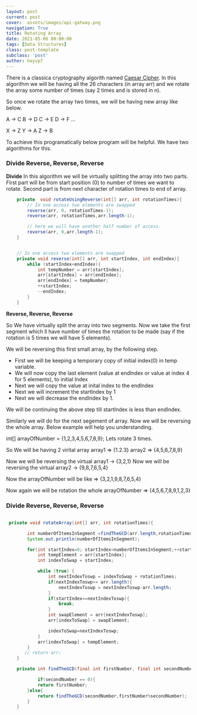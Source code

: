 ```yaml
---
layout: post
current: post
cover:  assets/images/api-gatway.png
navigation: True
title: Rotating Array
date: 2021-05-06 00:00:00
tags: [Data Structures]
class: post-template
subclass: 'post'
author: heyvp7
---
```


There is a classica cryptography algorith named [Caesar Cipher](https://en.wikipedia.org/wiki/Caesar_cipher). In this algorithm we will be having all the 26 characters (in array arr) and we rotate the array some number of times (say 2 times and is stored in n).

So once we rotate the array two times, we will be having new array like below.

A -> C
B -> D
C -> E
D -> F
...

X -> Z
Y -> A
Z -> B

To achieve this programatically below program will be helpful. We have two algorithms for this. 

### Divide Reverse, Reverse, Reverse

**Divide**
In this algorithm we will be virtually splitting the array into two parts. First part will be from start position (0) to number of times we want to rotate. Second part is from next character of rotation times to end of array.

```java
    private  void rotateUsingReverse(int[] arr, int rotationTimes){
        // In one access two elements are swapped
        reverse(arr, 0, rotationTimes-1);
        reverse(arr, rotationTimes,arr.length-1);

        // here we will have another half number of access.
        reverse(arr, 0,arr.length-1);
    }


    // In one access two elements are swapped
    private void reverse(int[] arr, int startIndex, int endIndex){
        while (startIndex<endIndex){
            int tempNumber = arr[startIndex];
            arr[startIndex] = arr[endIndex];
            arr[endIndex] = tempNumber;
            ++startIndex;
            --endIndex;
        }
    }
 ```
 **Reverse, Reverse, Reverse**
 
 So We have virtually split the array into two segments. Now we take the first segment which ll have number of times the rotation to be made (say if the rotation is 5 times we will have 5 elements).
 
 We will be reversing this first small array,  by the following step.
 
 - First we will be keeping a temporary copy of initial index(0) in temp variable.
 - We will now copy the last element (value at endIndex or value at index 4 for 5 elements), to initial Index
 - Next we will copy the value at inital index to the endIndex
 - Next we will increment the startIndex by 1
 - Next we will decrease the endIndex by 1.

We will be continuing the above step till startIndex is less than endIndex.

Similarly we will do for the next segement of array.  Now we will be reversing the whole array.  Below example will help you understanding.

int[] arrayOfNumber = {1,2,3,4,5,6,7,8,9};
Lets rotate 3 times.

So We will be having 2 virital array
array1 => {1.2.3}
array2 => {4,5,6,7,8,9}

Now we will be reversing the virtual array1 -> {3,2,1}
Now we will be reversing the virtual array2 -> {9,8,7,6,5,4}

Now the arrayOfNumber will be like => {3,2,1,9,8,7,6,5,4}

Now again we will be rotation the whole arrayOfNumber => {4,5,6,7,8,9,1,2,3}


### Divide Reverse, Reverse, Reverse

```java

 private void rotateArray(int[] arr, int rotationTimes){

        int numberOfItemsInSegment =findTheGCD(arr.length,rotationTimes);
        System.out.println(numberOfItemsInSegment);

        for(int startIndex=0; startIndex<numberOfItemsInSegment;++startIndex){
            int tempElement = arr[startIndex];
            int indexToSwap = startIndex;

            while (true) {
                int nextIndexToswp = indexToSwap + rotationTimes;
                if(nextIndexToswp>= arr.length){
                    nextIndexToswp = nextIndexToswp-arr.length;
                }
                if(startIndex==nextIndexToswp){
                    break;
                }
                int swapElement = arr[nextIndexToswp];
                arr[indexToSwap] = swapElement;

                indexToSwap=nextIndexToswp;
            }
            arr[indexToSwap] = tempElement;
        }
       // return arr;
    }

    private int findTheGCD(final int firstNumber, final int secondNumber){

            if(secondNumber == 0){
            return firstNumber;
        }else{
            return findTheGCD(secondNumber,firstNumber%secondNumber);
        }
    }
```
 
